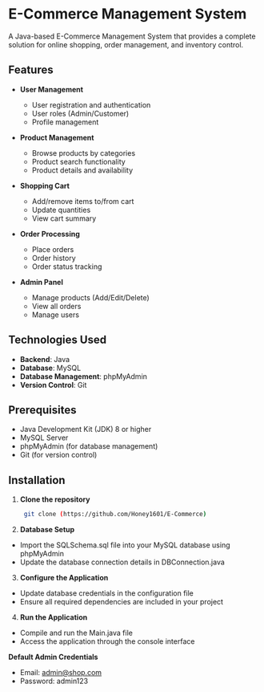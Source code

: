 # E-Commerce Management System

A Java-based E-Commerce Management System that provides a complete solution for online shopping, order management, and inventory control.

## Features

- **User Management**
  - User registration and authentication
  - User roles (Admin/Customer)
  - Profile management

- **Product Management**
  - Browse products by categories
  - Product search functionality
  - Product details and availability

- **Shopping Cart**
  - Add/remove items to/from cart
  - Update quantities
  - View cart summary

- **Order Processing**
  - Place orders
  - Order history
  - Order status tracking

- **Admin Panel**
  - Manage products (Add/Edit/Delete)
  - View all orders
  - Manage users

## Technologies Used

- **Backend**: Java
- **Database**: MySQL
- **Database Management**: phpMyAdmin
- **Version Control**: Git

## Prerequisites

- Java Development Kit (JDK) 8 or higher
- MySQL Server
- phpMyAdmin (for database management)
- Git (for version control)

## Installation

1.  **Clone the repository**
    ```bash
     git clone (https://github.com/Honey1601/E-Commerce)

2.  **Database Setup**
- Import the SQLSchema.sql file into your MySQL database using phpMyAdmin
- Update the database connection details in DBConnection.java
  
3.  **Configure the Application**
- Update database credentials in the configuration file
- Ensure all required dependencies are included in your project

4.  **Run the Application**
- Compile and run the Main.java file
- Access the application through the console interface


**Default Admin Credentials**
- Email: admin@shop.com
- Password: admin123

